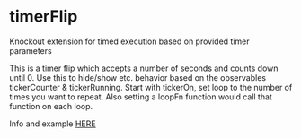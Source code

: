 # timerFlip
Knockout extension for timed execution based on provided timer parameters

This is a timer flip which accepts a number of seconds and counts down until 0.
Use this to hide/show etc. behavior based on the observables tickerCounter & tickerRunning.
Start with tickerOn, set loop to the number of times you want to repeat.
Also setting a loopFn function would call that function on each loop.

Info and example [HERE](https://jsfiddle.net/akrion/6Lyxtbyj/#base)
